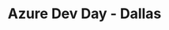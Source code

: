 ---
state: TX
region: Dallas
title: Azure Dev Day - Dallas 
event_url: http://azuredevdays.com
start_date: 2019-05-22
cost: FREE
topics: [ cloud, azure, microsoft ]
---